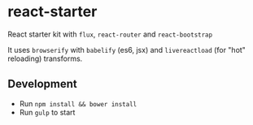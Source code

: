 react-starter
===

React starter kit with `flux`, `react-router` and `react-bootstrap`


It uses `browserify` with `babelify` (es6, jsx) and `livereactload` (for "hot" reloading) transforms.

## Development
- Run `npm install && bower install`
- Run `gulp` to start